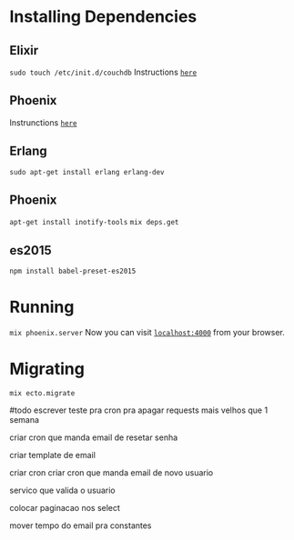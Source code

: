 # Installing Dependencies
## Elixir
  `sudo touch /etc/init.d/couchdb`
  Instructions [`here`](http://elixir-lang.org/install.html)
  
## Phoenix
  Instrunctions [`here`](http://www.phoenixframework.org/docs/installation)
## Erlang   
  `sudo apt-get install erlang erlang-dev`
## Phoenix 
  `apt-get install inotify-tools`
  `mix deps.get`
## es2015
`npm install babel-preset-es2015`
# Running 
`mix phoenix.server`
Now you can visit [`localhost:4000`](http://localhost:4000) from your browser.
# Migrating
`mix ecto.migrate`

#todo
escrever teste pra  cron pra apagar requests mais velhos que 1 semana

criar cron que manda email de resetar senha

criar template de email

criar cron criar cron que manda email de novo usuario

servico que valida o usuario

colocar paginacao nos select

mover tempo do email pra constantes